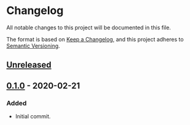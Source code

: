 # Changelog

All notable changes to this project will be documented in this file.

The format is based on [Keep a Changelog](https://keepachangelog.com/en/1.0.0/),
and this project adheres to [Semantic Versioning](https://semver.org/spec/v2.0.0.html).

## [Unreleased]

## [0.1.0] - 2020-02-21

### Added

- Initial commit.

[Unreleased]: https://github.com/evpobr/alac-sys/compare/v0.1.0...HEAD
[0.1.0]: https://github.com/evpobr/alac-sys/releases/tag/v0.1.0
